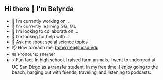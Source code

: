 ## Hi there 👋 I'm Belynda

- 🔭 I’m currently working on ..
- 🌱 I’m currently learning GIS, ML 
- 👯 I’m looking to collaborate on ...
- 🤔 I’m looking for help with ...
- 💬 Ask me about social science topics
- 📫 How to reach me: bpherrrea@ucsd.edu
- 😄 Pronouns: she/her
- ⚡ Fun fact: In high school, I raised farm animals. I went to undergrad at UC San Diego as a transfer student. In my free time, I enjoy going to the beach, hanging out with friends, traveling, and listening to podcasts.

